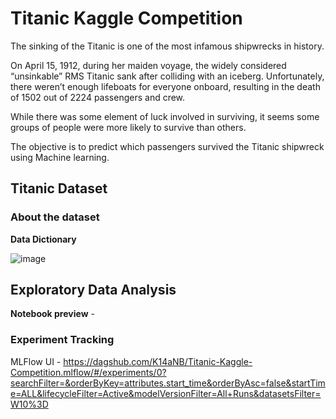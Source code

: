 # Titanic Kaggle Competition

The sinking of the Titanic is one of the most infamous shipwrecks in history.

On April 15, 1912, during her maiden voyage, the widely considered “unsinkable” RMS Titanic sank after colliding with an iceberg. Unfortunately, there weren’t enough lifeboats for everyone onboard, resulting in the death of 1502 out of 2224 passengers and crew.

While there was some element of luck involved in surviving, it seems some groups of people were more likely to survive than others.

The objective is to predict which passengers survived the Titanic shipwreck using Machine learning. 

## Titanic Dataset

### About the dataset
**Data Dictionary**

![image](https://github.com/K14aNB/titanic-kaggle-competition/assets/120369079/d156c51f-065e-4cb6-aa07-6dac7e3de03c)

## Exploratory Data Analysis
**Notebook preview** - 

### Experiment Tracking
MLFlow UI - https://dagshub.com/K14aNB/Titanic-Kaggle-Competition.mlflow/#/experiments/0?searchFilter=&orderByKey=attributes.start_time&orderByAsc=false&startTime=ALL&lifecycleFilter=Active&modelVersionFilter=All+Runs&datasetsFilter=W10%3D

